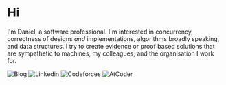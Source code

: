 # Hi

I'm Daniel, a software professional. I'm interested in concurrency, correctness of designs _and_ implementations, algorithms broadly speaking, and data structures. I try to create evidence or proof based solutions that are sympathetic to machines, my colleagues, and the organisation I work for.

<p>
  <img alt="Blog" src="https://img.shields.io/badge/-technical blog-F9A03C?style=flat-square&logo=github&logoColor=white" />
  <img alt="Linkedin" src="https://img.shields.io/badge/-linkedin-0A66C2?style=flat-square&logo=linkedin&logoColor=white" />
  <img alt="Codeforces" src="https://img.shields.io/badge/-CODERFORCES-1F8ACB?style=flat-square&logo=codeforces&logoColor=white" />
  <img alt="AtCoder" src="https://img.shields.io/badge/-AtCoder-686868?style=flat-square&logo=ferrari&logoColor=white" />
</p>
